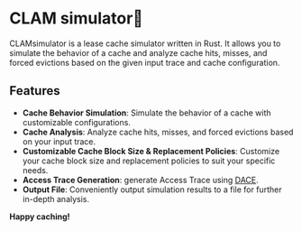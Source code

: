 # CLAM simulator🔖
CLAMsimulator is a lease cache simulator written in Rust. It allows you to simulate the behavior of a cache and analyze cache hits, misses, and forced evictions based on the given input trace and cache configuration.

## Features

- **Cache Behavior Simulation**: Simulate the behavior of a cache with customizable configurations.
- **Cache Analysis**: Analyze cache hits, misses, and forced evictions based on your input trace.
- **Customizable Cache Block Size & Replacement Policies**: Customize your cache block size and replacement policies to suit your specific needs.
- **Access Trace Generation**: generate Access Trace using [DACE](https://github.com/dcompiler/dace.git).
- **Output File**: Conveniently output simulation results to a file for further in-depth analysis.

**Happy caching!**
